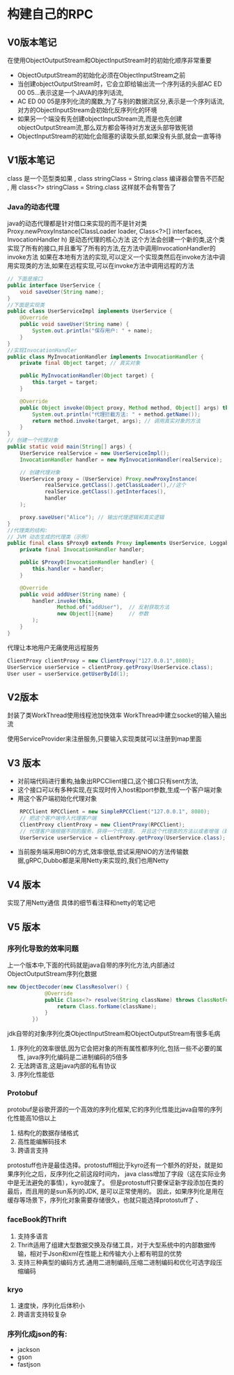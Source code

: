 # 构建自己的RPC
## V0版本笔记
在使用ObjectOutputStream和ObjectInputStream时的初始化顺序非常重要
- ObjectOutputStream的初始化必须在ObjectInputStream之前
- 当创建objectOutputStream时，它会立即给输出流一个序列话的头部AC ED 00 05...表示这是一个JAVA的序列话流,
- AC ED 00 05是序列化流的魔数,为了与别的数据流区分,表示是一个序列话流,对方的ObjectInputStream会初始化反序列化的环境
- 如果另一个端没有先创建objectInputStream流,而是也先创建objectOutputStream流,那么双方都会等待对方发送头部导致死锁
- ObjectInputStream的初始化会阻塞的读取头部,如果没有头部,就会一直等待


## V1版本笔记
class<T> 是一个范型类如果 , class stringClass = String.class 编译器会警告不匹配 , 用 class<?> stringClass = String.class 这样就不会有警告了

### Java的动态代理
java的动态代理都是针对借口来实现的而不是针对类
Proxy.newProxyInstance(ClassLoader loader, Class<?>[] interfaces, InvocationHandler h) 是动态代理的核心方法
这个方法会创建一个新的类,这个类实现了所有的接口,并且重写了所有的方法,在方法中调用InvocationHandler的invoke方法
如果在本地有方法的实现,可以定义一个实现类然后在invoke方法中调用实现类的方法,如果在远程实现,可以在invoke方法中调用远程的方法

```java
// 下面是接口
public interface UserService {
    void saveUser(String name);
}
//下面是实现类
public class UserServiceImpl implements UserService {
    @Override
    public void saveUser(String name) {
        System.out.println("保存用户: " + name);
    }
}
//实现InvocationHandler
public class MyInvocationHandler implements InvocationHandler {
    private final Object target; // 真实对象

    public MyInvocationHandler(Object target) {
        this.target = target;
    }

    @Override
    public Object invoke(Object proxy, Method method, Object[] args) throws Throwable {
        System.out.println("代理拦截方法: " + method.getName());
        return method.invoke(target, args); // 调用真实对象的方法
    }
}
// 创建一个代理对象
public static void main(String[] args) {
    UserService realService = new UserServiceImpl();
    InvocationHandler handler = new MyInvocationHandler(realService);

    // 创建代理对象
    UserService proxy = (UserService) Proxy.newProxyInstance(
            realService.getClass().getClassLoader(),//这个
            realService.getClass().getInterfaces(),
            handler
    );

    proxy.saveUser("Alice"); // 输出代理逻辑和真实逻辑
}
//代理类的结构:
// JVM 动态生成的代理类（示例）
public final class $Proxy0 extends Proxy implements UserService, Loggable {
    private final InvocationHandler handler;

    public $Proxy0(InvocationHandler handler) {
        this.handler = handler;
    }

    @Override
    public void addUser(String name) {
        handler.invoke(this,
                Method.of("addUser"),  // 反射获取方法
                new Object[]{name}     // 参数
        );
    }
}
```

代理让本地用户无痛使用远程服务
```java
ClientProxy clientProxy = new ClientProxy("127.0.0.1",8080);
UserService userService = clientProxy.getProxy(UserService.class);
User user = userService.getUserById(1);
```
## V2版本
封装了类WorkThread使用线程池加快效率
WorkThread中建立socket的输入输出流

使用ServiceProvider来注册服务,只要输入实现类就可以注册到map里面

## V3 版本
* 对前端代码进行重构,抽象出RPCClient接口,这个接口只有sent方法,
* 这个接口可以有多种实现,在实现时传入host和port参数,生成一个客户端对象
* 用这个客户端初始化代理对象

```java
    RPCClient RPCClient = new SimpleRPCClient("127.0.0.1", 8080);
    // 把这个客户端传入代理客户端
    ClientProxy clientProxy = new ClientProxy(RPCClient);
    // 代理客户端根据不同的服务，获得一个代理类， 并且这个代理类的方法以或者增强（封装数据，发送请求）
    UserService userService = clientProxy.getProxy(UserService.class);
```


* 当前服务端采用BIO的方式,效率很低,尝试采用NIO的方法传输数据,gRPC,Dubbo都是采用Netty来实现的,我们也用Netty

## V4 版本
实现了用Netty通信
具体的细节看注释和netty的笔记吧

## V5 版本
### 序列化导致的效率问题
上一个版本中,下面的代码就是java自带的序列化方法,内部通过ObjectOutputStream序列化数据
```java
new ObjectDecoder(new ClassResolver() {
            @Override
            public Class<?> resolve(String className) throws ClassNotFoundException {
                return Class.forName(className);
            }
        })
```
jdk自带的对象序列化类ObjectInputStream和ObjectOutputStream有很多毛病
1. 序列化的效率很低,因为它会把对象的所有属性都序列化,包括一些不必要的属性, java序列化编码是二进制编码的5倍多
2. 无法跨语言,这是java内部的私有协议
3. 序列化性能低

### Protobuf
protobuf是谷歌开源的一个高效的序列化框架,它的序列化性能比java自带的序列化性能高10倍以上
1. 结构化的数据存储格式
2. 高性能编解码技术
3. 跨语言支持

protostuff也许是最佳选择。protostuff相比于kyro还有一个额外的好处，就是如果序列化之后，反序列化之前这段时间内，
java class增加了字段（这在实际业务中是无法避免的事情），kyro就废了。 
但是protostuff只要保证新字段添加在类的最后，而且用的是sun系列的JDK, 是可以正常使用的。
因此，如果序列化是用在缓存等场景下，序列化对象需要存储很久，也就只能选择protostuff了
、

### faceBook的Thrift
1. 支持多语言
2. Thrift适用了组建大型数据交换及存储工具，对于大型系统中的内部数据传输，相对于Json和xml在性能上和传输大小上都有明显的优势
3. 支持三种典型的编码方式.通用二进制编码,压缩二进制编码和优化可选字段压缩编码

### kryo
1. 速度快，序列化后体积小
2. 跨语言支持较复杂

### 序列化成json的有:
* jackson
* gson
* fastjson